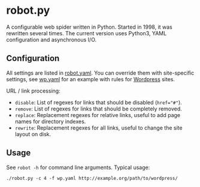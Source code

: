 # robot.py

A configurable web spider written in Python. Started in 1998, it was rewritten several times. The current version uses Python3, YAML configuration and asynchronous I/O.

## Configuration

All settings are listed in [robot.yaml](robot.yaml). You can override them with site-specific settings, see [wp.yaml](wp.yaml) for an example with rules for [Wordpress](https://wordpress.org) sites.

URL / link processing:

- `disable`: List of regexes for links that should be disabled (`href="#"`).
- `remove`: List of regexes for links that should be completely removed.
- `replace`: Replacement regexes for relative links, useful to add page names for directory indexes.
- `rewrite`: Replacement regexes for all links, useful to change the site layout on disk.

## Usage

See `robot -h` for command line arguments. Typical usage:

    ./robot.py -c 4 -f wp.yaml http://example.org/path/to/wordpress/

